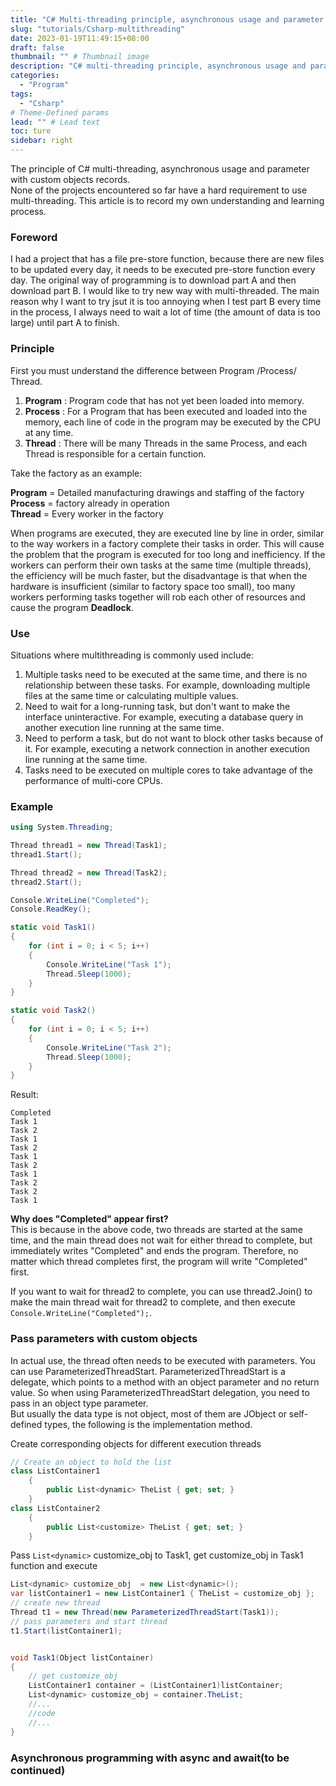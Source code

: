 ```yaml
---
title: "C# Multi-threading principle, asynchronous usage and parameter with custom objects"
slug: "tutorials/Csharp-multithreading"
date: 2023-01-19T11:49:15+08:00
draft: false
thumbnail: "" # Thumbnail image
description: "C# multi-threading principle, asynchronous usage and parameter with custom objects records"
categories:
  - "Program"
tags:
  - "Csharp"
# Theme-Defined params
lead: "" # Lead text
toc: ture
sidebar: right
---
```

The principle of C# multi-threading, asynchronous usage and parameter with custom objects records.  
None of the projects encountered so far have a hard requirement to use multi-threading. This article is to record my own understanding and learning process.
<!--more-->

### Foreword
I had a project that has a file pre-store function, because there are new files to be updated every day, it needs to be executed pre-store function every day. The original way of programming is to download part A and then download part B. I would like to try new way with multi-threaded. The main reason why I want to try jsut it is too annoying when I test part B every time in the process, I always need to wait a lot of time (the amount of data is too large) until part A to finish.    

### Principle
First you must understand the difference between Program /Process/ Thread.

1. **Program** : Program code that has not yet been loaded into memory.   
2. **Process** : For a Program that has been executed and loaded into the memory, each line of code in the program may be executed by the CPU at any time.
3. **Thread** : There will be many Threads in the same Process, and each Thread is responsible for a certain function.  

Take the factory as an example:

**Program** = Detailed manufacturing drawings and staffing of the factory  
**Process** = factory already in operation  
**Thread** = Every worker in the factory  

When programs are executed, they are executed line by line in order, similar to the way workers in a factory complete their tasks in order. This will cause the problem that the program is executed for too long and inefficiency. If the workers can perform their own tasks at the same time (multiple threads), the efficiency will be much faster, but the disadvantage is that when the hardware is insufficient (similar to factory space too small), too many workers performing tasks together will rob each other of resources and cause the program **Deadlock**.  

### Use
Situations where multithreading is commonly used include:  

1. Multiple tasks need to be executed at the same time, and there is no relationship between these tasks. For example, downloading multiple files at the same time or calculating multiple values.
2. Need to wait for a long-running task, but don't want to make the interface uninteractive. For example, executing a database query in another execution line running at the same time.
3. Need to perform a task, but do not want to block other tasks because of it. For example, executing a network connection in another execution line running at the same time.
4. Tasks need to be executed on multiple cores to take advantage of the performance of multi-core CPUs.

### Example
```C# {linenos=inline}
using System.Threading;

Thread thread1 = new Thread(Task1); 
thread1.Start();

Thread thread2 = new Thread(Task2);
thread2.Start();

Console.WriteLine("Completed");
Console.ReadKey();

static void Task1()
{
    for (int i = 0; i < 5; i++)
    {
        Console.WriteLine("Task 1");
        Thread.Sleep(1000);
    }
}

static void Task2()
{
    for (int i = 0; i < 5; i++)
    {
        Console.WriteLine("Task 2");
        Thread.Sleep(1000);
    }
}

```
Result:
```
Completed
Task 1
Task 2
Task 1
Task 2
Task 1
Task 2
Task 1
Task 2
Task 2
Task 1

```
**Why does "Completed" appear first?**  
This is because in the above code, two threads are started at the same time, and the main thread does not wait for either thread to complete, but immediately writes "Completed" and ends the program. Therefore, no matter which thread completes first, the program will write "Completed" first.  

If you want to wait for thread2 to complete, you can use thread2.Join() to make the main thread wait for thread2 to complete, and then execute ```Console.WriteLine("Completed");```.  

### Pass parameters with custom objects
In actual use, the thread often needs to be executed with parameters. You can use ParameterizedThreadStart. ParameterizedThreadStart is a delegate, which points to a method with an object parameter and no return value. So when using ParameterizedThreadStart delegation, you need to pass in an object type parameter.  
But usually the data type is not object, most of them are JObject or self-defined types, the following is the implementation method.   

Create corresponding objects for different execution threads  
```C# {linenos=inline}
// Create an object to hold the list
class ListContainer1
    {
        public List<dynamic> TheList { get; set; }
    }
class ListContainer2
    {
        public List<customize> TheList { get; set; }
    }


```
Pass ```List<dynamic>``` customize_obj to Task1, get customize_obj in Task1 function and execute

```C# {linenos=inline}
List<dynamic> customize_obj  = new List<dynamic>();
var listContainer1 = new ListContainer1 { TheList = customize_obj };
// create new thread
Thread t1 = new Thread(new ParameterizedThreadStart(Task1));
// pass parameters and start thread
t1.Start(listContainer1);


void Task1(Object listContainer)
{
    // get customize_obj
    ListContainer1 container = (ListContainer1)listContainer;
    List<dynamic> customize_obj = container.TheList;
    //...
    //code
    //...
}

```  
  


### Asynchronous programming with async and await(to be continued)